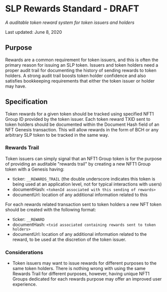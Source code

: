 # SLP Rewards Standard - DRAFT
*A auditable token reward system for token issuers and holders*

Last updated: June 8, 2020

## Purpose

Rewards are a common requirement for token issuers, and this is often the primary reason for issuing an SLP token.  Issuers and token holders need a proper audit trail for documenting the history of sending rewards to token holders.  A strong audit trail boosts token holder confidence and also satisfies bookkeeping requirements that either the token issuer or holder may have.

## Specification

Token rewards for a given token should be tracked using specified NFT1 Group ID provided by the token issuer.  Each token reward TXID sent to token holders should be documented within the Document Hash field of an NFT Genesis transaction.  This will allow rewards in the form of BCH or any arbitrary SLP token to be tracked in the same way.

### Rewards Trail

Token issuers can simply signal that an NFT1 Group token is for the purpose of providing an auditable "rewards trail" by creating a new NFT1 Group token with a Genesis having:

* ticker: `__REWARDS_TRAIL` (the double underscore indicates this token is being used at an application level, not for typical interactions with users)
* documentHash: `<tokenId associated with this sending of rewards>`
* documentUrl: location of any additional information related to this 

For each rewards related transaction sent to token holders a new NFT token should be created with the following format:

* ticker: `__REWARD`
* documentHash: `<txid associated containing rewards sent to token holders>`
* documentUrl: location of any additional information related to the reward, to be used at the discretion of the token issuer.

### Considerations

* Token issuers may want to issue rewards for different purposes to the same token holders.  There is nothing wrong with using the same Rewards Trail for different purposes, however, having unique NFT1 Groups dedicated for each rewards purpose may offer an improved user experience.